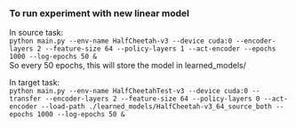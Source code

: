 ### To run experiment with new linear model
In source task: <br>
  `python main.py --env-name HalfCheetah-v3 --device cuda:0 --encoder-layers 2 --feature-size 64 --policy-layers 1 --act-encoder --epochs 1000 --log-epochs 50 &`<br>
So every 50 epochs, this will store the model in learned_models/ <br>

In target task:<br>
  `python main.py --env-name HalfCheetahTest-v3 --device cuda:0 --transfer --encoder-layers 2 --feature-size 64 --policy-layers 0 --act-encoder --load-path ./learned_models/HalfCheetah-v3_64_source_both --epochs 1000 --log-epochs 50 &  `
